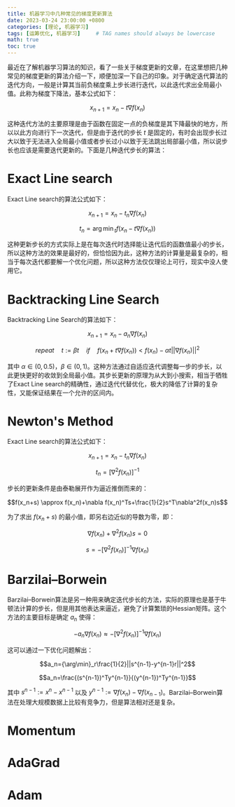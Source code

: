 ```yaml
---
title: 机器学习中几种常见的梯度更新算法
date: 2023-03-24 23:00:00 +0800
categories: [理论, 机器学习]
tags: [运筹优化, 机器学习]     # TAG names should always be lowercase
math: true
toc: true
---
```



最近在了解机器学习算法的知识，看了一些关于梯度更新的文章，在这里想把几种常见的梯度更新的算法介绍一下，顺便加深一下自己的印象。对于确定迭代算法的迭代方向，一般是计算其当前负梯度乘上步长进行迭代，以此迭代求出全局最小值。此称为梯度下降法，基本公式如下： 

$$x_{n+1}=x_n-t\nabla f(x_n)$$  

这种迭代方法的主要原理是由于函数在固定一点的负梯度是其下降最快的地方，所以以此方向进行下一次迭代，但是由于迭代的步长 $t$ 是固定的，有时会出现步长过大以致于无法进入全局最小值或者步长过小以致于无法跳出局部最小值，所以说步长也应该是需要迭代更新的。下面是几种迭代步长的算法：

# Exact Line search

Exact Line search的算法公式如下：  

$$x_{n+1}=x_n-t_n\nabla f(x_n)$$  

$$t_n={\arg\min}_{t}f(x_n-t\nabla f(x_n))$$  

这种更新步长的方式实际上是在每次迭代时选择能让迭代后的函数值最小的步长，所以这种方法的效果是最好的，但恰恰因为此，这种方法的计算量是最复杂的，相当于每次迭代都要解一个优化问题，所以这种方法仅仅理论上可行，现实中没人使用它。

# Backtracking Line Search

Backtracking Line Search的算法如下：  

$$x_{n+1}=x_n-a_n\nabla f(x_n)$$  

$$repeat\quad t:=\beta t\quad if\quad f(x_n+t\nabla f(x_n))<f(x_n)-\alpha t||\nabla f(x_n)||^2$$  

其中 $\alpha\in(0,0.5)$，$\beta\in(0,1)$。这种方法通过自适应迭代调整每一步的步长，以此更快更好的收敛到全局最小值。其步长更新的原理为从大到小搜索，相当于牺牲了Exact Line search的精确性，通过迭代代替优化，极大的降低了计算的复杂性，又能保证结果在一个允许的区间内。

# Newton's Method

Exact Line search的算法公式如下：  

$$x_{n+1}=x_n-t_n\nabla f(x_n)$$  

$$t_n=[\nabla^2f(x_n)]^{-1}$$  

步长的更新条件是由泰勒展开作为逼近推倒而来的：  

$$f(x_n+s) \approx f(x_n)+\nabla f(x_n)^Ts+\frac{1}{2}s^T\nabla^2f(x_n)s$$  

为了求出 $f(x_n+s)$ 的最小值，即另右边近似的导数为零，即：   
  
$$\nabla f(x_n)+\nabla^2f(x_n)s=0$$  

$$s=-[\nabla^2f(x_n)]^{-1}\nabla f(x_n)$$  

# Barzilai–Borwein

Barzilai–Borwein算法是另一种用来确定迭代步长的方法，实际的原理也是基于牛顿法计算的步长，但是用其他表达来逼近，避免了计算繁琐的Hessian矩阵。这个方法的主要目标是确定 $a_n$ 使得：  

$$-a_n\nabla f(x_n)\approx -[\nabla^2f(x_n)]^{-1}\nabla f(x_n)$$  

这可以通过一下优化问题解出：

$$a_n={\arg\min}_r\frac{1}{2}||s^{n-1}-y^{n-1}r||^2$$  

$$a_n=\frac{(s^{n-1})^Ty^{n-1}}{(y^{n-1})^Ty^{n-1}}$$  

其中 $s^{n-1}:=x^n-x^{n-1}$ 以及 $y^{n-1}:=\nabla f(x_n)-\nabla f(x_{n-1})$。Barzilai–Borwein算法在处理大规模数据上比较有竞争力，但是算法相对还是复杂。


# Momentum



# AdaGrad



# Adam




